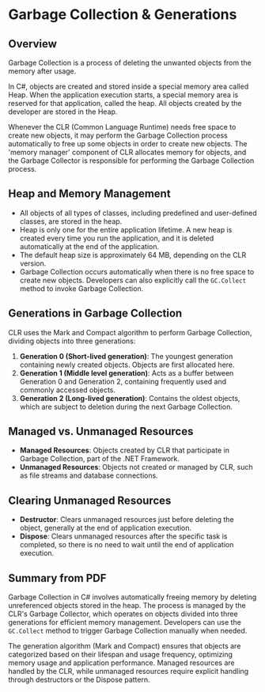 
# Garbage Collection & Generations

## Overview

Garbage Collection is a process of deleting the unwanted objects from the memory after usage.

In C#, objects are created and stored inside a special memory area called Heap. When the application execution starts, a special memory area is reserved for that application, called the heap. All objects created by the developer are stored in the Heap.

Whenever the CLR (Common Language Runtime) needs free space to create new objects, it may perform the Garbage Collection process automatically to free up some objects in order to create new objects. The 'memory manager' component of CLR allocates memory for objects, and the Garbage Collector is responsible for performing the Garbage Collection process.

## Heap and Memory Management

- All objects of all types of classes, including predefined and user-defined classes, are stored in the heap.
- Heap is only one for the entire application lifetime. A new heap is created every time you run the application, and it is deleted automatically at the end of the application.
- The default heap size is approximately 64 MB, depending on the CLR version.
- Garbage Collection occurs automatically when there is no free space to create new objects. Developers can also explicitly call the `GC.Collect` method to invoke Garbage Collection.

## Generations in Garbage Collection

CLR uses the Mark and Compact algorithm to perform Garbage Collection, dividing objects into three generations:

1. **Generation 0 (Short-lived generation)**: The youngest generation containing newly created objects. Objects are first allocated here.
2. **Generation 1 (Middle level generation)**: Acts as a buffer between Generation 0 and Generation 2, containing frequently used and commonly accessed objects.
3. **Generation 2 (Long-lived generation)**: Contains the oldest objects, which are subject to deletion during the next Garbage Collection.

## Managed vs. Unmanaged Resources

- **Managed Resources**: Objects created by CLR that participate in Garbage Collection, part of the .NET Framework.
- **Unmanaged Resources**: Objects not created or managed by CLR, such as file streams and database connections.

## Clearing Unmanaged Resources

- **Destructor**: Clears unmanaged resources just before deleting the object, generally at the end of application execution.
- **Dispose**: Clears unmanaged resources after the specific task is completed, so there is no need to wait until the end of application execution.

## Summary from PDF

Garbage Collection in C# involves automatically freeing memory by deleting unreferenced objects stored in the heap. The process is managed by the CLR's Garbage Collector, which operates on objects divided into three generations for efficient memory management. Developers can use the `GC.Collect` method to trigger Garbage Collection manually when needed.

The generation algorithm (Mark and Compact) ensures that objects are categorized based on their lifespan and usage frequency, optimizing memory usage and application performance. Managed resources are handled by the CLR, while unmanaged resources require explicit handling through destructors or the Dispose pattern.

